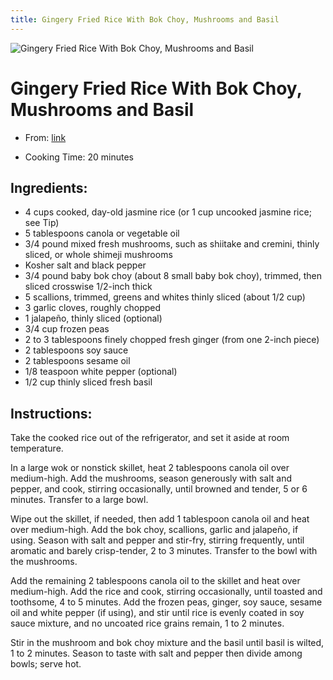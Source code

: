 ```yaml
---
title: Gingery Fried Rice With Bok Choy, Mushrooms and Basil
---
```


![Gingery Fried Rice With Bok Choy, Mushrooms and Basil](https://static01.nyt.com/images/2020/02/06/dining/aw-bok-choy-fried-rice/aw-bok-choy-fried-rice-articleLarge.jpg)

# Gingery Fried Rice With Bok Choy, Mushrooms and Basil

- From: [link](https://cooking.nytimes.com/recipes/1020857-gingery-fried-rice-with-bok-choy-mushrooms-and-basil?campaign_id=9&emc=edit_nn_20220218&instance_id=53574&nl=the-morning&regi_id=82682997&segment_id=83155&te=1&user_id=aaee848eea62a7b474379110fa8ea8dc)

- Cooking Time: 20 minutes

## Ingredients:

- 4 cups cooked, day-old jasmine rice (or 1 cup uncooked jasmine rice; see Tip)
- 5 tablespoons canola or vegetable oil
- 3/4 pound mixed fresh mushrooms, such as shiitake and cremini, thinly sliced, or whole shimeji mushrooms
- Kosher salt and black pepper
- 3/4 pound baby bok choy (about 8 small baby bok choy), trimmed, then sliced crosswise 1/2-inch thick
- 5 scallions, trimmed, greens and whites thinly sliced (about 1/2 cup)
- 3 garlic cloves, roughly chopped
- 1 jalapeño, thinly sliced (optional)
- 3/4 cup frozen peas
- 2 to 3 tablespoons finely chopped fresh ginger (from one 2-inch piece)
- 2 tablespoons soy sauce
- 2 tablespoons sesame oil
- 1/8 teaspoon white pepper (optional)
- 1/2 cup thinly sliced fresh basil

## Instructions:

Take the cooked rice out of the refrigerator, and set it aside at room temperature.

In a large wok or nonstick skillet, heat 2 tablespoons canola oil over medium-high. Add the mushrooms, season generously with salt and pepper, and cook, stirring occasionally, until browned and tender, 5 or 6 minutes. Transfer to a large bowl.

Wipe out the skillet, if needed, then add 1 tablespoon canola oil and heat over medium-high. Add the bok choy, scallions, garlic and jalapeño, if using. Season with salt and pepper and stir-fry, stirring frequently, until aromatic and barely crisp-tender, 2 to 3 minutes. Transfer to the bowl with the mushrooms.

Add the remaining 2 tablespoons canola oil to the skillet and heat over medium-high. Add the rice and cook, stirring occasionally, until toasted and toothsome, 4 to 5 minutes. Add the frozen peas, ginger, soy sauce, sesame oil and white pepper (if using), and stir until rice is evenly coated in soy sauce mixture, and no uncoated rice grains remain, 1 to 2 minutes.

Stir in the mushroom and bok choy mixture and the basil until basil is wilted, 1 to 2 minutes. Season to taste with salt and pepper then divide among bowls; serve hot.
